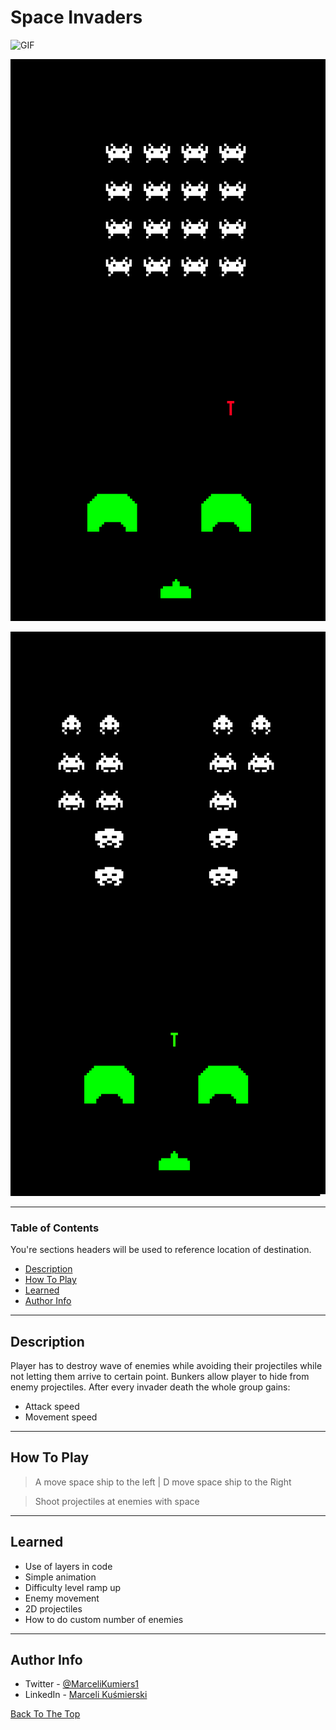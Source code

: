 # Space Invaders

![GIF](Docs/Game.gif)

![1](Docs/Screenshot_1.png)

![2](Docs/Screenshot_2.png)



---

### Table of Contents
You're sections headers will be used to reference location of destination.

- [Description](#description)
- [How To Play](#how-to-use)
- [Learned](#learned)
- [Author Info](#author-info)

---

## Description
Player has to destroy wave of enemies while avoiding their projectiles while not letting them arrive to certain point. Bunkers allow player to hide from enemy projectiles. After every invader death the whole group gains:
- Attack speed
- Movement speed 




---

## How To Play
> A move space ship to the left | D move space ship to the Right

> Shoot projectiles at enemies with space 


---

## Learned
- Use of layers in code
- Simple animation
- Difficulty level ramp up
- Enemy movement
- 2D projectiles
- How to do custom number of enemies



---


## Author Info

- Twitter - [@MarceliKumiers1](https://twitter.com/MarceliKumiers1)
- LinkedIn - [Marceli Kuśmierski](https://www.linkedin.com/in/marceli-ku%C5%9Bmierski-321969165/)

[Back To The Top](#Space-Invaders)
